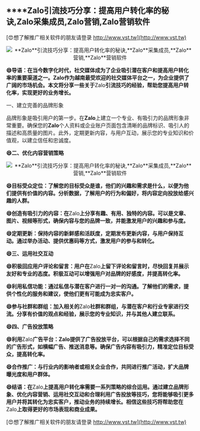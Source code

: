 ## ****Zalo**引流技巧分享：提高用户转化率的秘诀,**Zalo**采集成员,**Zalo**营销,**Zalo**营销软件**

[😍想了解推广相关软件的朋友请登录 http://www.vst.tw](http://www.vst.tw)

 <center><img src="https://vst.tw/MP4/tuiguang/png/0.png" alt="**Zalo**引流技巧分享：提高用户转化率的秘诀,**Zalo**采集成员,**Zalo**营销,**Zalo**营销软件"></center>

**😄导语：在当今数字化时代，社交媒体成为了企业吸引潜在客户和提高用户转化率的重要渠道之一。**Zalo**作为越南最受欢迎的社交媒体平台之一，为企业提供了广阔的市场机会。本文将分享一些关于**Zalo**引流技巧的经验，帮助您提高用户转化率，实现更好的业务增长。**

一、建立完善的品牌形象

品牌形象是吸引用户的第一步。在**Zalo**上建立一个专业、有吸引力的品牌形象非常重要。确保您的**Zalo**个人资料或企业账户页面包含清晰的品牌标识、吸引人的描述和高质量的图片。此外，定期更新内容，与用户互动，展示您的专业知识和价值观，以建立信任和忠诚度。

**😄二、优化内容营销策略**

 <center><img src="https://vst.tw/MP4/tuiguang/png/0.png" alt="**Zalo**引流技巧分享：提高用户转化率的秘诀,**Zalo**采集成员,**Zalo**营销,**Zalo**营销软件"></center>

**😄目标受众定位：了解您的目标受众是谁，他们的兴趣和需求是什么，以便为他们提供有价值的内容。分析数据，了解用户的行为和偏好，将内容定向投放给感兴趣的人群。**

**😄创造有吸引力的内容：在**Zalo**上分享有趣、有用、独特的内容。可以是文章、图片、视频等形式，确保内容与您的品牌一致，并能激发用户的兴趣和参与度。**

**😄定期更新：保持内容的新鲜感和活跃度，定期发布更新内容，与用户保持互动。通过举办活动、提供优惠码等方式，激发用户的参与和转化。**

**😄三、运用社交互动**

**😄积极回应用户评论和留言：用户在**Zalo**上留下评论和留言时，尽快回复并展示友好和专业的态度。积极互动可以增强用户对品牌的好感度，并提高转化率。**

**😄利用私信功能：通过私信与潜在客户进行一对一的沟通。了解他们的需求，提供个性化的服务和建议，使他们更有可能成为忠实客户。**

**😄参与社群和群组：加入相关的**Zalo**社群和群组，与潜在客户和行业专家进行交流。分享有价值的观点和经验，展示您的专业知识，并与其他人建立联系。**

**😄四、广告投放策略**

**😄利用**Zalo**广告平台：**Zalo**提供了广告投放平台，可以根据自己的需求选择不同的广告形式，如横幅广告、推送消息等。确保广告内容有吸引力，精准定位目标受众，提高转化率。**

**😄合作推广：与行业内的影响者或相关企业合作，共同进行推广活动，扩大品牌曝光度和用户群体。**

**😄结语：在**Zalo**上提高用户转化率需要一系列策略的综合运用。通过建立品牌形象、优化内容营销、运用社交互动和合理利用广告投放等技巧，您将能够吸引更多用户并将其转化为忠实客户，推动业务的持续增长。相信这些技巧将帮助您在**Zalo**上取得更好的市场表现和商业成果。**

[😍想了解推广相关软件的朋友请登录 http://www.vst.tw](http://www.vst.tw)



